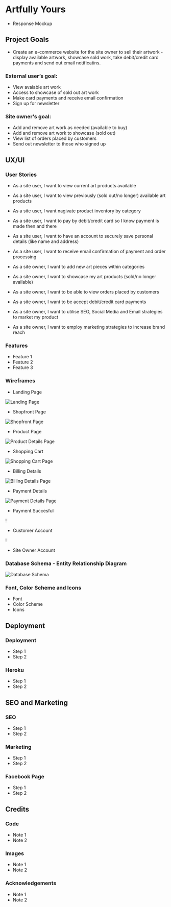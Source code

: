 # Artfully Yours

* Response Mockup

## Project Goals

* Create an e-commerce website for the site owner to sell their artwork - display available artwork, showcase sold work, take debit/credit card payments and send out email notificatins. 

### External user’s goal:

* View avaiable art work
* Access to showcase of sold out art work
* Make card payments and receive email confirmation
* Sign up for newsletter

### Site owner's goal:

* Add and remove art work as needed (available to buy)
* Add and remove art work to showcase (sold out)
* View list of orders placed by customers
* Send out newsletter to those who signed up

## UX/UI

### User Stories

* As a site user, I want to view current art products available
* As a site user, I want to view previously (sold out/no longer) available art products
* As a site user, I want nagivate product inventory by category 
* As a site user, I want to pay by debit/credit card so I know payment is made then and there
* As a site user, I want to have an account to securely save personal details (like name and address)
* As a site user, I want to receive email confirmation of payment and order processing

* As a site owner, I want to add new art pieces within categories
* As a site owner, I want to showcase my art products (sold/no longer available)
* As a site owner, I want to be able to view orders placed by customers
* As a site owner, I want to be accept debit/credit card payments 
* As a site owner, I want to utilise SEO, Social Media and Email strategies to market my product
* As a site owner, I want to employ marketing strategies to increase brand reach

### Features

* Feature 1
* Feature 2
* Feature 3

### Wireframes

* Landing Page

![Landing Page](documentation/wireframes/1-landingpage.png)

* Shopfront Page

![Shopfront Page](documentation/wireframes/2-shopfront.png)

* Product Page

![Product Details Page](documentation/wireframes/3-productdetails.png)

* Shopping Cart

![Shopping Cart Page](documentation/wireframes/4-shoppingcart.png)

* Billing Details

![Billing Details Page](ddocumentation/wireframes/5-billingdetails.png)

* Payment Details

![Payment Details Page](documentation/wireframes/6-paymentdetails.png)

* Payment Succesful

!

* Customer Account

!

* Site Owner Account

### Database Schema - Entity Relationship Diagram

![Database Schema](documentation/wireframes/database_schema.png)

### Font, Color Scheme and Icons

* Font
* Color Scheme
* Icons

## Deployment

### Deployment

* Step 1
* Step 2

### Heroku  

* Step 1
* Step 2


## SEO and Marketing

### SEO

* Step 1
* Step 2

### Marketing

* Step 1
* Step 2

### Facebook Page

* Step 1
* Step 2

## Credits 

### Code

* Note 1
* Note 2

### Images

* Note 1
* Note 2

### Acknowledgements

* Note 1
* Note 2
